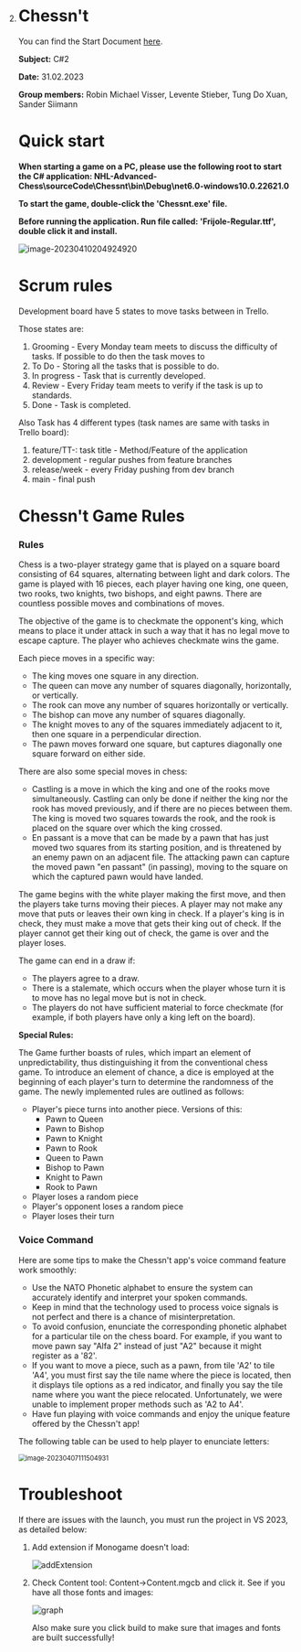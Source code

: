 2. # Chessn't

   You can find the Start Document [here](documents/startDocument.md).

   **Subject:** C#2
   
   **Date:** 31.02.2023
   
   **Group members:** Robin Michael Visser, Levente Stieber, Tung Do Xuan, Sander Siimann
   
   # Quick start
   
   **When starting a game on a PC, please use the following root to start the C# application: NHL-Advanced-Chess\sourceCode\Chessnt\bin\Debug\net6.0-windows10.0.22621.0**
   
   **To start the game, double-click the 'Chessnt.exe' file.**
   
   **Before running the application. Run file called: 'Frijole-Regular.ttf', double click it and install.**
   
   ![image-20230410204924920](https://i.imgur.com/mqvPykV.png)
   
   # Scrum rules
   
   Development board have 5 states to move tasks between in Trello.
   
   Those states are:
   
   1. Grooming - Every Monday team meets to discuss the difficulty of tasks. If possible to do then the task moves to
   2. To Do - Storing all the tasks that is possible to do.
   3. In progress - Task that is currently developed.
   4. Review - Every Friday team meets to verify if the task is up to standards.
   5. Done - Task is completed.
   
   Also Task has 4 different types (task names are same with tasks in Trello board):
   
   1. feature/TT-<number of the task>: task title  - Method/Feature of the application
   2. development - regular pushes from feature branches
   3. release/week<number of the week> - every Friday pushing from dev branch
   4. main - final push
   
   # Chessn't Game Rules
   
   ### Rules
   
   Chess is a two-player strategy game that is played on a square board consisting of 64 squares, alternating between light and dark colors. The game is played with 16 pieces, each player having one king, one queen, two rooks, two knights, two bishops, and eight pawns. There are countless possible moves and combinations of moves.
   
   The objective of the game is to checkmate the opponent's king, which means to place it under attack in such a way that it has no legal move to escape capture. The player who achieves checkmate wins the game.
   
   Each piece moves in a specific way:
   
   - The king moves one square in any direction.
   - The queen can move any number of squares diagonally, horizontally, or vertically.
   - The rook can move any number of squares horizontally or vertically.
   - The bishop can move any number of squares diagonally.
   - The knight moves to any of the squares immediately adjacent to it, then one square in a perpendicular direction.
   - The pawn moves forward one square, but captures diagonally one square forward on either side.
   
   There are also some special moves in chess:
   
   - Castling is a move in which the king and one of the rooks move simultaneously. Castling can only be done if neither the king nor the rook has moved previously, and if there are no pieces between them. The king is moved two squares towards the rook, and the rook is placed on the square over which the king crossed.
   - En passant is a move that can be made by a pawn that has just moved two squares from its starting position, and is threatened by an enemy pawn on an adjacent file. The attacking pawn can capture the moved pawn "en passant" (in passing), moving to the square on which the captured pawn would have landed.
   
   The game begins with the white player making the first move, and then the players take turns moving their pieces. A player may not make any move that puts or leaves their own king in check. If a player's king is in check, they must make a move that gets their king out of check. If the player cannot get their king out of check, the game is over and the player loses.
   
   The game can end in a draw if:
   
   - The players agree to a draw.
   - There is a stalemate, which occurs when the player whose turn it is to move has no legal move but is not in check.
   - The players do not have sufficient material to force checkmate (for example, if both players have only a king left on the board).
   
   **Special Rules:**
   
   The Game further boasts of rules, which impart an element of unpredictability, thus distinguishing it from the conventional chess game. To introduce an element of chance, a dice is employed at the beginning of each player's turn to determine the randomness of the game. The newly implemented rules are outlined as follows:
   
   - Player's piece turns into another piece. Versions of this:
     - Pawn to Queen
     - Pawn to Bishop
     - Pawn to Knight
     - Pawn to Rook
     - Queen to Pawn
     - Bishop to Pawn
     - Knight to Pawn
     - Rook to Pawn
   - Player loses a random piece
   - Player's opponent loses a random piece
   - Player loses their turn
   
   ### Voice Command
   
   Here are some tips to make the Chessn't app's voice command feature work smoothly:
   
   - Use the NATO Phonetic alphabet to ensure the system can accurately identify and interpret your spoken commands.
   - Keep in mind that the technology used to process voice signals is not perfect and there is a chance of misinterpretation.
   - To avoid confusion, enunciate the corresponding phonetic alphabet for a particular tile on the chess board. For example, if you want to move pawn say "Alfa 2" instead of just "A2" because it might register as a '82'.
   - If you want to move a piece, such as a pawn, from tile 'A2' to tile 'A4', you must first say the tile name where the piece is located, then it displays tile options as a red indicator, and finally you say the tile name where you want the piece relocated. Unfortunately, we were unable to implement proper methods such as 'A2 to A4'.
   - Have fun playing with voice commands and enjoy the unique feature offered by the Chessn't app!
   
   The following table can be used to help player to enunciate letters:
   
   <img src="https://i.imgur.com/iZLkJIL.png" alt="image-20230407111504931" style="zoom:80%;" />
   
   
   
   # Troubleshoot
   
   If there are issues with the launch, you must run the project in VS 2023, as detailed below:
   
   1. Add extension if Monogame doesn't load:
   
      ![addExtension](https://i.imgur.com/0imE7VH.png)
   
   2. Check Content tool: Content->Content.mgcb and click it. See if you have all those fonts and images:
   
      ![graph](https://i.imgur.com/vPTs5Mo.png)
   
      Also make sure you click build to make sure that images and fonts are built successfully!

